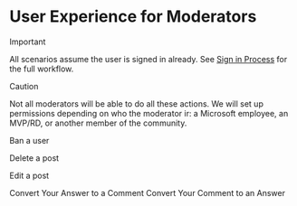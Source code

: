 # User Experience for Moderators

> [!IMPORTANT]
> All scenarios assume the user is signed in already. See [Sign in Process](index.md#sign-in-process) for the full workflow.

> [!CAUTION]
> Not all moderators will be able to do all these actions. We will set up permissions depending on who the moderator ir: a Microsoft employee, an MVP/RD, or another member of the community.


















Ban a user

Delete a post

Edit a post

Convert Your Answer to a Comment
Convert Your Comment to an Answer